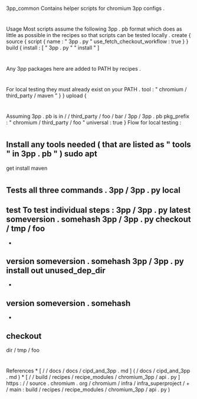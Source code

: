 #
3pp_common
Contains
helper
scripts
for
chromium
3pp
configs
.
#
#
Usage
Most
scripts
assume
the
following
3pp
.
pb
format
which
does
as
little
as
possible
in
the
recipes
so
that
scripts
can
be
tested
locally
.
create
{
source
{
script
{
name
:
"
3pp
.
py
"
use_fetch_checkout_workflow
:
true
}
}
build
{
install
:
[
"
3pp
.
py
"
"
install
"
]
#
Any
3pp
packages
here
are
added
to
PATH
by
recipes
.
#
For
local
testing
they
must
already
exist
on
your
PATH
.
tool
:
"
chromium
/
third_party
/
maven
"
}
}
upload
{
#
Assuming
3pp
.
pb
is
in
/
/
third_party
/
foo
/
bar
/
3pp
/
3pp
.
pb
pkg_prefix
:
"
chromium
/
third_party
/
foo
"
universal
:
true
}
Flow
for
local
testing
:
#
Install
any
tools
needed
(
that
are
listed
as
"
tools
"
in
3pp
.
pb
"
)
sudo
apt
-
get
install
maven
#
Tests
all
three
commands
.
3pp
/
3pp
.
py
local
-
test
To
test
individual
steps
:
3pp
/
3pp
.
py
latest
someversion
.
somehash
3pp
/
3pp
.
py
checkout
/
tmp
/
foo
-
-
version
someversion
.
somehash
3pp
/
3pp
.
py
install
out
unused_dep_dir
-
-
version
someversion
.
somehash
-
-
checkout
-
dir
/
tmp
/
foo
#
#
References
*
[
/
/
docs
/
docs
/
cipd_and_3pp
.
md
]
(
/
docs
/
cipd_and_3pp
.
md
)
*
[
/
/
build
/
recipes
/
recipe_modules
/
chromium_3pp
/
api
.
py
]
https
:
/
/
source
.
chromium
.
org
/
chromium
/
infra
/
infra_superproject
/
+
/
main
:
build
/
recipes
/
recipe_modules
/
chromium_3pp
/
api
.
py
)
